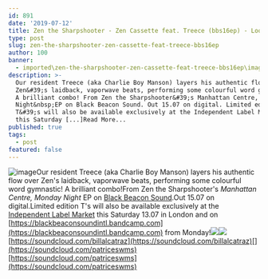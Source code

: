 ```yaml
---
id: 891
date: '2019-07-12'
title: Zen the Sharpshooter - Zen Cassette feat. Treece (bbs16ep) - Loose Lips
type: post
slug: zen-the-sharpshooter-zen-cassette-feat-treece-bbs16ep
author: 100
banner:
  - imported\zen-the-sharpshooter-zen-cassette-feat-treece-bbs16ep\image891.jpeg
description: >-
  Our resident Treece (aka Charlie Boy Manson) layers his authentic flow over
  Zen&#39;s laidback, vaporwave beats, performing some colourful word gymnastic!
  A brilliant combo! From Zen the Sharpshooter&#39;s Manhattan Centre, Monday
  Night&nbsp;EP on Black Beacon Sound. Out 15.07 on digital. Limited edition
  T&#39;s will also be available exclusively at the Independent Label Market
  this Saturday [...]Read More...
published: true
tags:
  - post
featured: false
---
```

![image](../imported\zen-the-sharpshooter-zen-cassette-feat-treece-bbs16ep\image891.jpeg)Our resident Treece (aka Charlie Boy Manson) layers his authentic flow over Zen's laidback, vaporwave beats, performing some colourful word gymnastic! A brilliant combo!From Zen the Sharpshooter's _Manhattan Centre, Monday Night_ EP on [Black Beacon Sound](https://blackbeaconsoundintl.bandcamp.com/).Out 15.07 on digital.Limited edition T's will also be available exclusively at the [Independent Label Market](https://www.facebook.com/events/336923570298561/) this Saturday 13.07 in London and on [](https://blackbeaconsoundintl.bandcamp.com)[https://blackbeaconsoundintl.bandcamp.com](https://blackbeaconsoundintl.bandcamp.com) from Monday!![](/wp-content/uploads/live/img/wysiwyg/5d28c8802362d.jpg)![](/wp-content/uploads/live/img/wysiwyg/5d28c867ae759.jpg)[](https://soundcloud.com/billalcatraz)[https://soundcloud.com/billalcatraz](https://soundcloud.com/billalcatraz)[](https://soundcloud.com/patriceswms)[https://soundcloud.com/patriceswms](https://soundcloud.com/patriceswms)